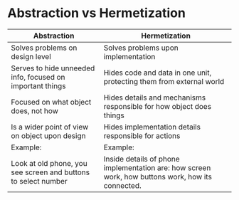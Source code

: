 # Abstraction vs Hermetization

| Abstraction                                                    | Hermetization                                                                                     |
|----------------------------------------------------------------|---------------------------------------------------------------------------------------------------|
| Solves problems on design level                                | Solves problems upon implementation                                                               |
| Serves to hide unneeded info, focused on important things      | Hides code and data in one unit, protecting them from external world                              |
| Focused on what object does, not how                           | Hides details and mechanisms responsible for how object does things                               |
| Is a wider point of view on object upon design                 | Hides implementation details responsible for actions                                              |
| Example:                                                       | Example:                                                                                          |
| Look at old phone, you see screen and buttons to select number | Inside details of phone implementation are: how screen work, how buttons work, how its connected. |
